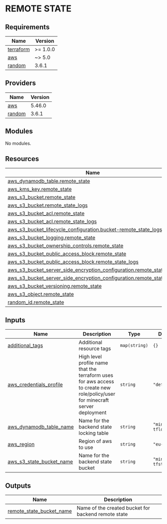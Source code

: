 # REMOTE STATE

<!-- markdownlint-disable -->
<!-- BEGINNING OF PRE-COMMIT-TERRAFORM DOCS HOOK -->
## Requirements

| Name | Version |
|------|---------|
| <a name="requirement_terraform"></a> [terraform](#requirement\_terraform) | >= 1.0.0 |
| <a name="requirement_aws"></a> [aws](#requirement\_aws) | ~> 5.0 |
| <a name="requirement_random"></a> [random](#requirement\_random) | 3.6.1 |

## Providers

| Name | Version |
|------|---------|
| <a name="provider_aws"></a> [aws](#provider\_aws) | 5.46.0 |
| <a name="provider_random"></a> [random](#provider\_random) | 3.6.1 |

## Modules

No modules.

## Resources

| Name | Type |
|------|------|
| [aws_dynamodb_table.remote_state](https://registry.terraform.io/providers/hashicorp/aws/latest/docs/resources/dynamodb_table) | resource |
| [aws_kms_key.remote_state](https://registry.terraform.io/providers/hashicorp/aws/latest/docs/resources/kms_key) | resource |
| [aws_s3_bucket.remote_state](https://registry.terraform.io/providers/hashicorp/aws/latest/docs/resources/s3_bucket) | resource |
| [aws_s3_bucket.remote_state_logs](https://registry.terraform.io/providers/hashicorp/aws/latest/docs/resources/s3_bucket) | resource |
| [aws_s3_bucket_acl.remote_state](https://registry.terraform.io/providers/hashicorp/aws/latest/docs/resources/s3_bucket_acl) | resource |
| [aws_s3_bucket_acl.remote_state_logs](https://registry.terraform.io/providers/hashicorp/aws/latest/docs/resources/s3_bucket_acl) | resource |
| [aws_s3_bucket_lifecycle_configuration.bucket-remote_state_logs](https://registry.terraform.io/providers/hashicorp/aws/latest/docs/resources/s3_bucket_lifecycle_configuration) | resource |
| [aws_s3_bucket_logging.remote_state](https://registry.terraform.io/providers/hashicorp/aws/latest/docs/resources/s3_bucket_logging) | resource |
| [aws_s3_bucket_ownership_controls.remote_state](https://registry.terraform.io/providers/hashicorp/aws/latest/docs/resources/s3_bucket_ownership_controls) | resource |
| [aws_s3_bucket_public_access_block.remote_state](https://registry.terraform.io/providers/hashicorp/aws/latest/docs/resources/s3_bucket_public_access_block) | resource |
| [aws_s3_bucket_public_access_block.remote_state_logs](https://registry.terraform.io/providers/hashicorp/aws/latest/docs/resources/s3_bucket_public_access_block) | resource |
| [aws_s3_bucket_server_side_encryption_configuration.remote_state](https://registry.terraform.io/providers/hashicorp/aws/latest/docs/resources/s3_bucket_server_side_encryption_configuration) | resource |
| [aws_s3_bucket_server_side_encryption_configuration.remote_state_logs](https://registry.terraform.io/providers/hashicorp/aws/latest/docs/resources/s3_bucket_server_side_encryption_configuration) | resource |
| [aws_s3_bucket_versioning.remote_state](https://registry.terraform.io/providers/hashicorp/aws/latest/docs/resources/s3_bucket_versioning) | resource |
| [aws_s3_object.remote_state](https://registry.terraform.io/providers/hashicorp/aws/latest/docs/resources/s3_object) | resource |
| [random_id.remote_state](https://registry.terraform.io/providers/hashicorp/random/3.6.1/docs/resources/id) | resource |

## Inputs

| Name | Description | Type | Default | Required |
|------|-------------|------|---------|:--------:|
| <a name="input_additional_tags"></a> [additional\_tags](#input\_additional\_tags) | Additional resource tags | `map(string)` | `{}` | no |
| <a name="input_aws_credentials_profile"></a> [aws\_credentials\_profile](#input\_aws\_credentials\_profile) | High level profile name that the terraform uses for aws access to create new role/policy/user for minecraft server deployment | `string` | `"default"` | no |
| <a name="input_aws_dynamodb_table_name"></a> [aws\_dynamodb\_table\_name](#input\_aws\_dynamodb\_table\_name) | Name for the backend state locking table | `string` | `"minecraft-tflock"` | no |
| <a name="input_aws_region"></a> [aws\_region](#input\_aws\_region) | Region of aws to use | `string` | `"eu-west-2"` | no |
| <a name="input_aws_s3_state_bucket_name"></a> [aws\_s3\_state\_bucket\_name](#input\_aws\_s3\_state\_bucket\_name) | Name for the backend state bucket | `string` | `"minecraft-tfstate"` | no |

## Outputs

| Name | Description |
|------|-------------|
| <a name="output_remote_state_bucket_name"></a> [remote\_state\_bucket\_name](#output\_remote\_state\_bucket\_name) | Name of the created bucket for backend remote state |
<!-- END OF PRE-COMMIT-TERRAFORM DOCS HOOK -->
<!-- markdownlint-enable -->
